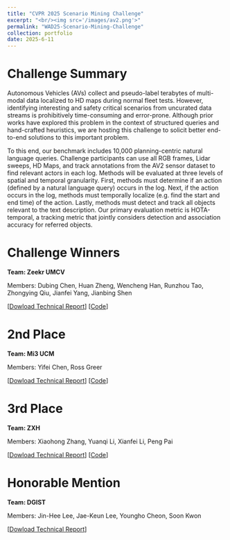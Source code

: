 ```yaml
---
title: "CVPR 2025 Scenario Mining Challenge"
excerpt: "<br/><img src='/images/av2.png'>"
permalink: "WAD25-Scenario-Mining-Challenge"
collection: portfolio
date: 2025-6-11
---
```


# Challenge Summary
Autonomous Vehicles (AVs) collect and pseudo-label terabytes of multi-modal data localized to HD maps during normal fleet tests. However, identifying interesting and safety critical scenarios from uncurated data streams is prohibitively time-consuming and error-prone. Although prior works have explored this problem in the context of structured queries and hand-crafted heuristics, we are hosting this challenge to solicit better end-to-end solutions to this important problem.

To this end, our benchmark includes 10,000 planning-centric natural language queries. Challenge participants can use all RGB frames, Lidar sweeps, HD Maps, and track annotations from the AV2 sensor dataset to find relevant actors in each log. Methods will be evaluated at three levels of spatial and temporal granularity. First, methods must determine if an action (defined by a natural language query) occurs in the log. Next, if the action occurs in the log, methods must temporally localize (e.g. find the start and end time) of the action. Lastly, methods must detect and track all objects relevant to the text description. Our primary evaluation metric is HOTA-temporal, a tracking metric that jointly considers detection and association accuracy for referred objects.

# Challenge Winners
**Team: Zeekr UMCV**

Members: Dubing Chen, Huan Zheng, Wencheng Han, Runzhou Tao, Zhongying Qiu, Jianfei Yang, Jianbing Shen

[[Dowload Technical Report](https://neeharperi.com/files/zeekr_umcv_techreport_cvprw25.pdf)]
[[Code](https://github.com/Ian0926/SM-Agent)]

# 2nd Place
**Team: Mi3 UCM**

Members: Yifei Chen, Ross Greer

[[Dowload Technical Report](https://neeharperi.com/files/mi3_ucm_techreport_cvprw25.pdf)]
[[Code](https://github.com/Chen1fly/Mi3_UCM_AV2_SM)]

# 3rd Place
**Team: ZXH**

Members: Xiaohong Zhang, Yuanqi Li, Xianfei Li, Peng Pai

[[Dowload Technical Report](https://neeharperi.com/files/zxh_techreport_cvprw25.pdf)]
[[Code](https://github.com/JiangXiaobai00/SML)]

# Honorable Mention
**Team: DGIST**

Members: Jin-Hee Lee, Jae-Keun Lee, Youngho Cheon, Soon Kwon

[[Dowload Technical Report](https://neeharperi.com/files/dgist_techreport_cvprw25.pdf)]
